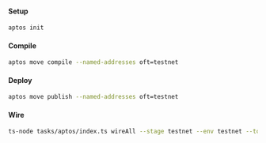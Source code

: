 #### Setup
```bash
aptos init
```

#### Compile
```bash
aptos move compile --named-addresses oft=testnet
```

#### Deploy
```bash
aptos move publish --named-addresses oft=testnet
```

#### Wire
```bash
ts-node tasks/aptos/index.ts wireAll --stage testnet --env testnet --to-networks goerli```
